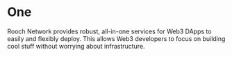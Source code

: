 # One

Rooch Network provides robust, all-in-one services for Web3 DApps to easily and flexibly deploy. This allows Web3 developers to focus on building cool stuff without worrying about infrastructure.
